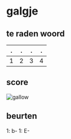 # galgje

## te raden woord

|.|.|.|.|
|-|-|-|-|
|1|2|3|4|

## score
![gallow](./images/3.png)

## beurten

1: b-
1: E-


